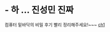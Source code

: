 # - 하 ... 진성민 진짜
컴퓨터 밑바닥의 비밀 후기
빨리 정리해주세요!~~~
[ch1](https://github.com/sengmin14/-/blob/main/ch1/%EC%9A%B4%EC%98%81%EC%B2%B4%EC%A0%9C.md)
